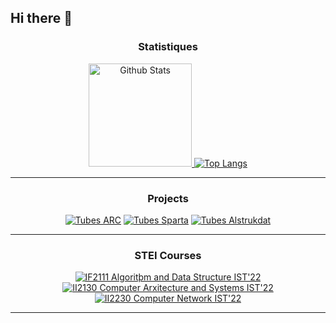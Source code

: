 ## Hi there 👋

<!--
**hodakova/hodakova** is a ✨ _special_ ✨ repository because its `README.md` (this file) appears on your GitHub profile.

Here are some ideas to get you started:

- 🔭 I’m currently working on ...
- 🌱 I’m currently learning ...
- 👯 I’m looking to collaborate on ...
- 🤔 I’m looking for help with ...
- 💬 Ask me about ...
- 📫 How to reach me: ...
- 😄 Pronouns: ...
- ⚡ Fun fact: ...
-->

<div align="center">
  <h3>Statistiques</h3>
  <a href="https://github.com/hodakova/">
    <img src="https://github-readme-stats.vercel.app/api?username=hodakova&hide=issues&show_icons=true&theme=vision-friendly-dark&include_all_commits=true&custom_title=Github+Stats" alt="Github Stats" height=165/>
    <img src="https://github-readme-stats.vercel.app/api/top-langs/?username=hodakova&langs_count=5&layout=compact&theme=vision-friendly-dark" alt="Top Langs"/>
  </a>


---

  <h3>Projects</h3>

[![Tubes ARC](https://github-readme-stats.vercel.app/api/pin/?username=yasminfath&theme=vision-friendly-dark&repo=arc-tubes)](https://github.com/yasminfath/arc-tubes)
[![Tubes Sparta](https://github-readme-stats.vercel.app/api/pin/?username=Edvardesu&theme=vision-friendly-dark&repo=Milestone02_K12)](https://github.com/Edvardesu/Milestone02_K12)
[![Tubes Alstrukdat](https://github-readme-stats.vercel.app/api/pin/?username=hodakova&theme=vision-friendly-dark&repo=WayangWave)](https://github.com/hodakova/WayangWave)

---


  <h3>STEI Courses</h3>

[![IF2111 Algoritþm and Data Structure IST'22](https://github-readme-stats.vercel.app/api/pin/?username=hodakova&theme=vision-friendly-dark&repo=if2111_alstrukdat)](https://github.com/hodakova/if2111_alstrukdat)
[![II2130 Computer Arxitecture and Systems IST'22](https://github-readme-stats.vercel.app/api/pin/?username=hodakova&theme=vision-friendly-dark&repo=ii2130_arsikom)](https://github.com/hodakova/ii2130_arsikom)
[![II2230 Computer Network IST'22](https://github-readme-stats.vercel.app/api/pin/?username=hodakova&theme=vision-friendly-dark&repo=ii2230_jarkom)](https://github.com/hodakova/ii2230_jarkom)

---
